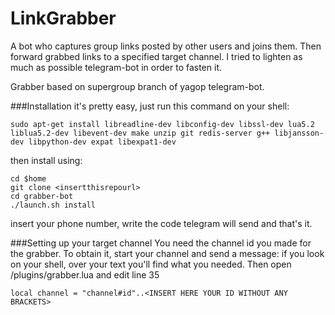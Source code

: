 # LinkGrabber
A bot who captures group links posted by other users and joins them. Then forward grabbed links to a specified target channel.
I tried to lighten as much as possible telegram-bot in order to fasten it.

Grabber based on supergroup branch of yagop telegram-bot.

###Installation
it's pretty easy, just run this command on your shell:
```
sudo apt-get install libreadline-dev libconfig-dev libssl-dev lua5.2 liblua5.2-dev libevent-dev make unzip git redis-server g++ libjansson-dev libpython-dev expat libexpat1-dev
```
then install using:
```
cd $home
git clone <insertthisrepourl>
cd grabber-bot
./launch.sh install
```
insert your phone number, write the code telegram will send and that's it.

###Setting up your target channel
You need the channel id you made for the grabber. To obtain it, start your channel and send a message: if you look on your shell, over your text you'll find what you needed.
Then open /plugins/grabber.lua and edit line 35
```
local channel = "channel#id"..<INSERT HERE YOUR ID WITHOUT ANY BRACKETS>
```
